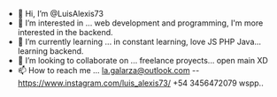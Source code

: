 - 👋 Hi, I’m @LuisAlexis73
- 👀 I’m interested in ... web development and programming, I'm more interested in the backend.
- 🌱 I’m currently learning ... in constant learning, love JS PHP Java... learning backend.
- 💞️ I’m looking to collaborate on ... freelance proyects... open main XD
- 📫 How to reach me ...  la.galarza@outlook.com --  https://www.instagram.com/luis_alexis73/ +54 3456472079 wspp..


<!---
LuisAlexis73/LuisAlexis73 is a ✨ special ✨ repository because its `README.md` (this file) appears on your GitHub profile.
You can click the Preview link to take a look at your changes.
--->
